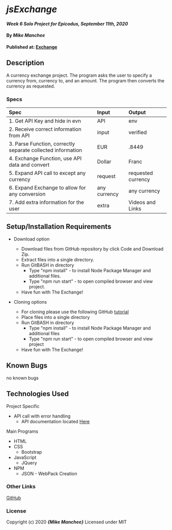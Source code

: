 # _jsExchange_

#### _Week 6 Solo Project for Epicodus, September 11th, 2020_

#### By _**Mike Manchee**_

#### Published at: [Exchange](https://mmanchee.github.io/Exchange/)

## Description

A currency exchange project. The program asks the user to specify a currency from, currency to, and an amount. The program then converts the currency as requested. 

<!-- Brainstorming
API call to ExchangeRate-API
Build one exchange from US Dollars to SK Won
build in error handling
Build for there to other currencies, A to B (where A is the Dollar and B is all other currencies)
Then A (as any currency) to B (as any currency)
ideas:
exchange ticker (might take too many calls)
investigate function call delay
graphics changing one coin into another

 -->
### Specs
| Spec | Input | Output |
| :-------------     | :------------- | :------------- |
|  1. Get API Key and hide in evn | API | env |
|  2. Receive correct information from API | input | verified |
|  3. Parse Function, correctly separate collected information | EUR | .8449 |
|  4. Exchange Function, use API data and convert | Dollar | Franc |
|  5. Expand API call to except any currency | request | requested currency |
|  6. Expand Exchange to allow for any conversion | any currency | any currency |
|  7. Add extra information for the user | extra | Videos and Links |

## Setup/Installation Requirements

* Download option
  * Download files from GitHub repository by click Code and Download Zip.
  * Extract files into a single directory.
  * Run GitBASH in directory
    * Type "npm install" - to install Node Package Manager and additional files.
    * Type "npm run start" - to open compiled browser and view project.
  * Have fun with The Exchange!

* Cloning options
  * For cloning please use the following GitHub [tutorial](https://docs.github.com/en/enterprise/2.16/user/github/creating-cloning-and-archiving-repositories/cloning-a-repository)
  * Place files into a single directory 
  * Run GitBASH in directory
    * Type "npm install" - to install Node Package Manager and additional files
    * Type "npm run start" - to open compiled browser and view project
  * Have fun with The Exchange!

## Known Bugs

no known bugs

## Technologies Used

Project Specific
* API call with error handling
  * API documentation located [Here](https://www.exchangerate-api.com/docs/overview)

Main Programs
* HTML
* CSS
  * Bootstrap
* JavaScript
  * JQuery
* NPM 
  * JSON - WebPack Creation


### Other Links
[GitHub](https://github.com/mmanchee)

### License

Copyright (c) 2020 **_{Mike Manchee}_**
Licensed under MIT